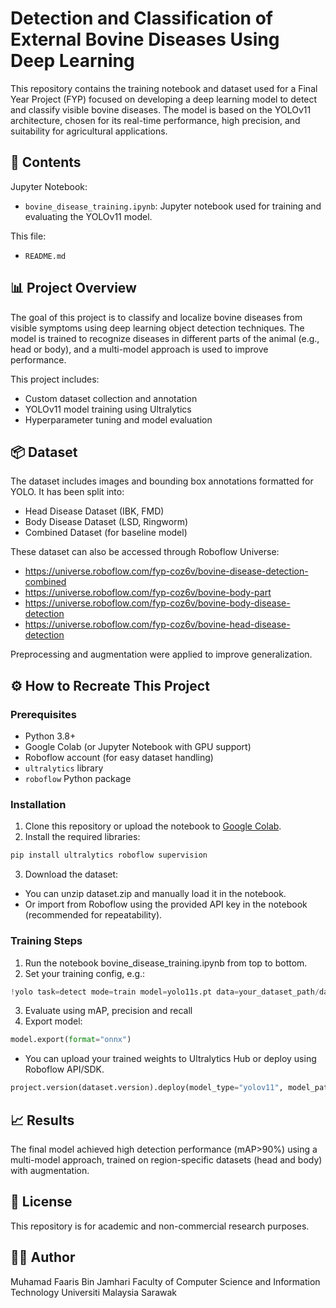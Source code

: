 # Detection and Classification of External Bovine Diseases Using Deep Learning

This repository contains the training notebook and dataset used for a Final Year Project (FYP) focused on developing a deep learning model to detect and classify visible bovine diseases. The model is based on the YOLOv11 architecture, chosen for its real-time performance, high precision, and suitability for agricultural applications.

## 📁 Contents
Jupyter Notebook:
- `bovine_disease_training.ipynb`: Jupyter notebook used for training and evaluating the YOLOv11 model.

This file:
- `README.md`

## 📊 Project Overview

The goal of this project is to classify and localize bovine diseases from visible symptoms using deep learning object detection techniques. The model is trained to recognize diseases in different parts of the animal (e.g., head or body), and a multi-model approach is used to improve performance.

This project includes:
- Custom dataset collection and annotation
- YOLOv11 model training using Ultralytics
- Hyperparameter tuning and model evaluation

## 📦 Dataset

The dataset includes images and bounding box annotations formatted for YOLO. It has been split into:
- Head Disease Dataset (IBK, FMD)
- Body Disease Dataset (LSD, Ringworm)
- Combined Dataset (for baseline model)

These dataset can also be accessed through Roboflow Universe:
- https://universe.roboflow.com/fyp-coz6v/bovine-disease-detection-combined
- https://universe.roboflow.com/fyp-coz6v/bovine-body-part
- https://universe.roboflow.com/fyp-coz6v/bovine-body-disease-detection
- https://universe.roboflow.com/fyp-coz6v/bovine-head-disease-detection

Preprocessing and augmentation were applied to improve generalization.

## ⚙️ How to Recreate This Project

### Prerequisites

- Python 3.8+
- Google Colab (or Jupyter Notebook with GPU support)
- Roboflow account (for easy dataset handling)
- `ultralytics` library
- `roboflow` Python package

### Installation

1. Clone this repository or upload the notebook to [Google Colab](https://colab.research.google.com).
2. Install the required libraries:

```bash
pip install ultralytics roboflow supervision
```

3. Download the dataset:
- You can unzip dataset.zip and manually load it in the notebook.
- Or import from Roboflow using the provided API key in the notebook (recommended for repeatability).

### Training Steps
1. Run the notebook bovine_disease_training.ipynb from top to bottom.
2. Set your training config, e.g.:
```Python
!yolo task=detect mode=train model=yolo11s.pt data=your_dataset_path/data.yaml epochs=100 imgsz=640 optimizer=AdamW cos_lr=True patience=10
```
3. Evaluate using mAP, precision and recall
4. Export model:
```Python
model.export(format="onnx")
```
- You can upload your trained weights to Ultralytics Hub or deploy using Roboflow API/SDK.
```Python
project.version(dataset.version).deploy(model_type="yolov11", model_path=f"{HOME}/runs/detect/train/")
```
## 📈 Results
The final model achieved high detection performance (mAP>90%) using a multi-model approach, trained on region-specific datasets (head and body) with augmentation.

## 📜 License
This repository is for academic and non-commercial research purposes.

## 🙋‍♂️ Author
Muhamad Faaris Bin Jamhari
Faculty of Computer Science and Information Technology
Universiti Malaysia Sarawak
